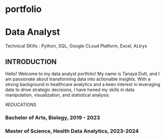 # portfolio
# Data Analyst 
Technical SKills : Python, SQL, Google CLoud Platform, Excel, ALtryx

## INTRODUCTION
Hello! Welcome to my data analyst portfolio! My name is Tanaya Dutt, and I am passionate about transforming data into actionable insights. With a strong background in healthcare analytics and a keen interest in leveraging data to drive strategic decisions, I have honed my skills in data manipulation, visualization, and statistical analysis.

#EDUCATIONS
### Bachelor of Arts, Biology, 2019 - 2023
### Master of Science, Health Data Analytics, 2023-2024




